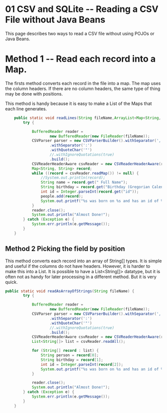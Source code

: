 # 01 CSV and SQLite -- Reading a CSV File without Java Beans

This page describes two ways to read a CSV file without using POJOs or Java Beans.

# Method 1 -- Read each record into a Map.

The firsts method converts each record in the file into a map.  The map uses the column headers.  If there are no column headers, the same type of thing may be done with positions.

This method is handy because it is easy to make a List of the Maps that each line generates.

```java
    public static void readLines(String fileName,ArrayList<Map<String, String>> people) {
        try {

            BufferedReader reader =
                    new BufferedReader(new FileReader(fileName));
            CSVParser parser = new CSVParserBuilder().withSeparator(',')
                    .withSeparator(':')
                    .withQuoteChar('"')
                    //.withIgnoreQuotations(true)
                    .build();
            CSVReaderHeaderAware csvReader = new CSVReaderHeaderAware(reader);
            Map<String, String> record;
            while ((record = csvReader.readMap()) != null) {
                //System.out.println(record);
                String name = record.get(" Full Name");
                String birthday = record.get("Birthday (Gregorian Calendar)");
                int id = Integer.parseInt(record.get("id"));
                people.add(record);
                System.out.printf("%s was born on %s and has an id of %d\n", name, birthday, id);
            }
            reader.close();
            System.out.println("Almost Done!");
        } catch (Exception e) {
            System.err.println(e.getMessage());
        }
    }
```

## Method 2 Picking the field by position

This method converts each record into an array of String[] types.  It is simple and useful if the columns do not have headers.  However, it is harder to make this into a List.  It is possible to have a List<String[]> datatype, but it is often not as handy for later processing in a different method.  But it is very quick.

```java
public static void readAsArrayOfStrings(String fileName) {
        try {

            BufferedReader reader =
                    new BufferedReader(new FileReader(fileName));
            CSVParser parser = new CSVParserBuilder().withSeparator(',')
                    .withSeparator(':')
                    .withQuoteChar('"')
                    //.withIgnoreQuotations(true)
                    .build();
            CSVReaderHeaderAware csvReader = new CSVReaderHeaderAware(reader);
            List<String[]> list = csvReader.readAll();

            for (String[] record : list) {
                String person = record[0];
                String birthday = record[1];
                int id = Integer.parseInt(record[2]);
                System.out.printf("%s was born on %s and has an id of %d\n", person, birthday, id);
            }

            reader.close();
            System.out.println("Almost Done!");
        } catch (Exception e) {
            System.err.println(e.getMessage());
        }
    }
```


